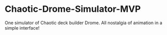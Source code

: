 # Chaotic-Drome-Simulator-MVP
 One simulator of Chaotic deck builder Drome. All nostalgia of animation in a simple interface! 
